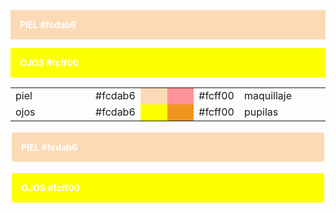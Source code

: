 <p style="background:#fcdab6; color:white; font-weight:bold; padding:15px;">PIEL #fcdab6 </p> 
<p style="background:#fcff00; color:white; font-weight:bold; padding:15px;">OJOS #fcff00 </p>


<table border="0" cellpadding="0" cellspacing="0" width="50%">
<tr>
<td width="30%"> piel </td>
<td width="10%">#fcdab6</td>
<td width="10%" bgcolor="#fcdab6"></td>
<td width="10%" bgcolor="#ff949b"></td>
<td width="10%"> #fcff00 </td>
<td width="30%" >maquillaje </td>
</tr>
<tr>
<td width="30%"> ojos </td>
<td width="10%">#fcdab6</td>
<td width="10%" bgcolor="#fcff00"></td>
<td width="10%" bgcolor="#f1941f"></td>
<td width="10%">#fcff00</td>
<td width="30%" >pupilas </td>
</tr>
</table>

<p style="background: #fcdab6; color: #fff; font-weight: bold; padding: 15px; border: 2px solid #fff; border-radius: 6px;">PIEL #fcdab6 </p>
<p style="background: #fcff00; color: #fff; font-weight: bold; padding: 15px; border: 2px solid #fff; border-radius: 6px;">OJOS #fcff00 </p>
